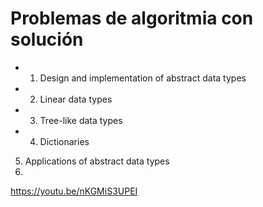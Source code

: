 # Problemas de algoritmia con solución
- 1. Design and implementation of abstract data types
- 2. Linear data types
- 3. Tree-like data types
- 4. Dictionaries
 5. Applications of abstract data types
 6. 
https://youtu.be/nKGMiS3UPEI
